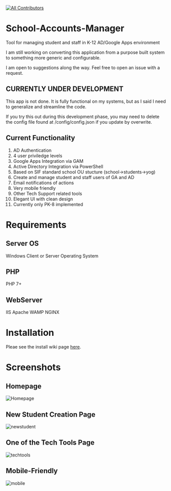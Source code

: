 [![All Contributors](https://img.shields.io/badge/all_contributors-1-orange.svg?style=flat-square)](#contributors) 
# School-Accounts-Manager
Tool for managing student and staff in  K-12 AD/Google Apps environment



I am still working on converting this application from a purpose built system to something more generic and configurable.

I am open to suggestions along the way. Feel free to open an issue with a request.

## CURRENTLY UNDER DEVELOPMENT
This app is not done. It is fully functional on my systems, but as I said I need to generalize and streamline the code.

If you try this out during this development phase, you may need to delete the config file found at /config/config.json if you update by overwrite.

## Current Functionality
1. AD Authentication
1. 4 user priviledge levels
1. Google Apps Integration via GAM
1. Active Directory Integration via PowerShell
1. Based on SIF standard school OU stucture (school->students->yog)
1. Create and manage student and staff users of GA and AD
1. Email notifications of actions
1. Very mobile friendly
1. Other Tech Support related tools
1. Elegant UI with clean design
1. Currently only PK-8 implemented

# Requirements

## Server OS
Windows Client or Server Operating System

## PHP
PHP 7+

## WebServer
IIS
Apache
WAMP
NGINX


# Installation

Pleae see the install wiki page [here](https://github.com/jacobsen9026/School-Accounts-Manager/wiki/Installation).


# Screenshots
## Homepage
![Homepage](https://github.com/jacobsen9026/School-Accounts-Manager/blob/dev/.github/images/homepage.png?raw=true)
## New Student Creation Page
![newstudent](https://github.com/jacobsen9026/School-Accounts-Manager/blob/dev/.github/images/newstudent.png?raw=true)
## One of the Tech Tools Page
![techtools](https://github.com/jacobsen9026/School-Accounts-Manager/blob/dev/.github/images/techtools.png?raw=true)
## Mobile-Friendly
![mobile](https://github.com/jacobsen9026/School-Accounts-Manager/blob/dev/.github/images/mobile.png?raw=true)

